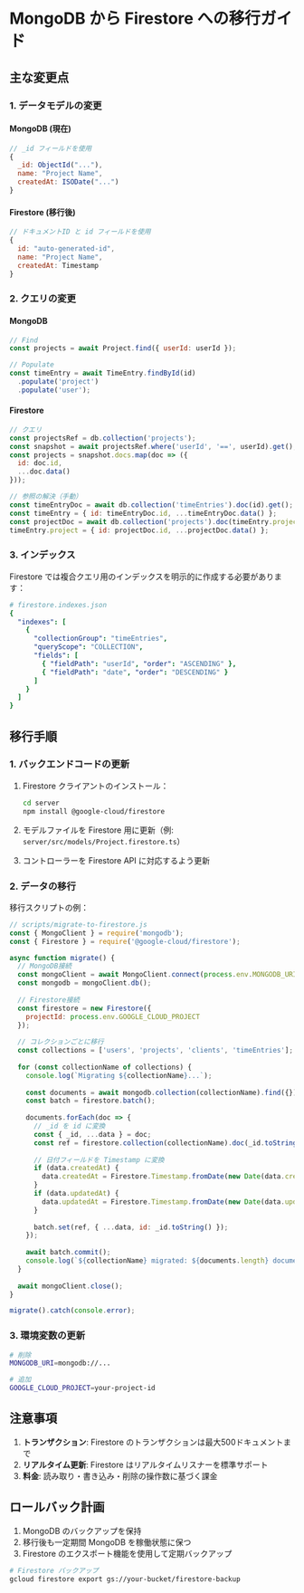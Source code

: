 # MongoDB から Firestore への移行ガイド

## 主な変更点

### 1. データモデルの変更

#### MongoDB (現在)
```javascript
// _id フィールドを使用
{
  _id: ObjectId("..."),
  name: "Project Name",
  createdAt: ISODate("...")
}
```

#### Firestore (移行後)
```javascript
// ドキュメントID と id フィールドを使用
{
  id: "auto-generated-id",
  name: "Project Name",
  createdAt: Timestamp
}
```

### 2. クエリの変更

#### MongoDB
```javascript
// Find
const projects = await Project.find({ userId: userId });

// Populate
const timeEntry = await TimeEntry.findById(id)
  .populate('project')
  .populate('user');
```

#### Firestore
```javascript
// クエリ
const projectsRef = db.collection('projects');
const snapshot = await projectsRef.where('userId', '==', userId).get();
const projects = snapshot.docs.map(doc => ({
  id: doc.id,
  ...doc.data()
}));

// 参照の解決（手動）
const timeEntryDoc = await db.collection('timeEntries').doc(id).get();
const timeEntry = { id: timeEntryDoc.id, ...timeEntryDoc.data() };
const projectDoc = await db.collection('projects').doc(timeEntry.projectId).get();
timeEntry.project = { id: projectDoc.id, ...projectDoc.data() };
```

### 3. インデックス

Firestore では複合クエリ用のインデックスを明示的に作成する必要があります：

```yaml
# firestore.indexes.json
{
  "indexes": [
    {
      "collectionGroup": "timeEntries",
      "queryScope": "COLLECTION",
      "fields": [
        { "fieldPath": "userId", "order": "ASCENDING" },
        { "fieldPath": "date", "order": "DESCENDING" }
      ]
    }
  ]
}
```

## 移行手順

### 1. バックエンドコードの更新

1. Firestore クライアントのインストール：
   ```bash
   cd server
   npm install @google-cloud/firestore
   ```

2. モデルファイルを Firestore 用に更新（例: `server/src/models/Project.firestore.ts`）

3. コントローラーを Firestore API に対応するよう更新

### 2. データの移行

移行スクリプトの例：

```javascript
// scripts/migrate-to-firestore.js
const { MongoClient } = require('mongodb');
const { Firestore } = require('@google-cloud/firestore');

async function migrate() {
  // MongoDB接続
  const mongoClient = await MongoClient.connect(process.env.MONGODB_URI);
  const mongodb = mongoClient.db();
  
  // Firestore接続
  const firestore = new Firestore({
    projectId: process.env.GOOGLE_CLOUD_PROJECT
  });
  
  // コレクションごとに移行
  const collections = ['users', 'projects', 'clients', 'timeEntries'];
  
  for (const collectionName of collections) {
    console.log(`Migrating ${collectionName}...`);
    
    const documents = await mongodb.collection(collectionName).find({}).toArray();
    const batch = firestore.batch();
    
    documents.forEach(doc => {
      // _id を id に変換
      const { _id, ...data } = doc;
      const ref = firestore.collection(collectionName).doc(_id.toString());
      
      // 日付フィールドを Timestamp に変換
      if (data.createdAt) {
        data.createdAt = Firestore.Timestamp.fromDate(new Date(data.createdAt));
      }
      if (data.updatedAt) {
        data.updatedAt = Firestore.Timestamp.fromDate(new Date(data.updatedAt));
      }
      
      batch.set(ref, { ...data, id: _id.toString() });
    });
    
    await batch.commit();
    console.log(`${collectionName} migrated: ${documents.length} documents`);
  }
  
  await mongoClient.close();
}

migrate().catch(console.error);
```

### 3. 環境変数の更新

```bash
# 削除
MONGODB_URI=mongodb://...

# 追加
GOOGLE_CLOUD_PROJECT=your-project-id
```

## 注意事項

1. **トランザクション**: Firestore のトランザクションは最大500ドキュメントまで
2. **リアルタイム更新**: Firestore はリアルタイムリスナーを標準サポート
3. **料金**: 読み取り・書き込み・削除の操作数に基づく課金

## ロールバック計画

1. MongoDB のバックアップを保持
2. 移行後も一定期間 MongoDB を稼働状態に保つ
3. Firestore のエクスポート機能を使用して定期バックアップ

```bash
# Firestore バックアップ
gcloud firestore export gs://your-bucket/firestore-backup
```